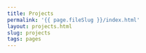```yaml
---
title: Projects
permalink: '{{ page.fileSlug }}/index.html'
layout: projects.html
slug: projects
tags: pages
---
```




